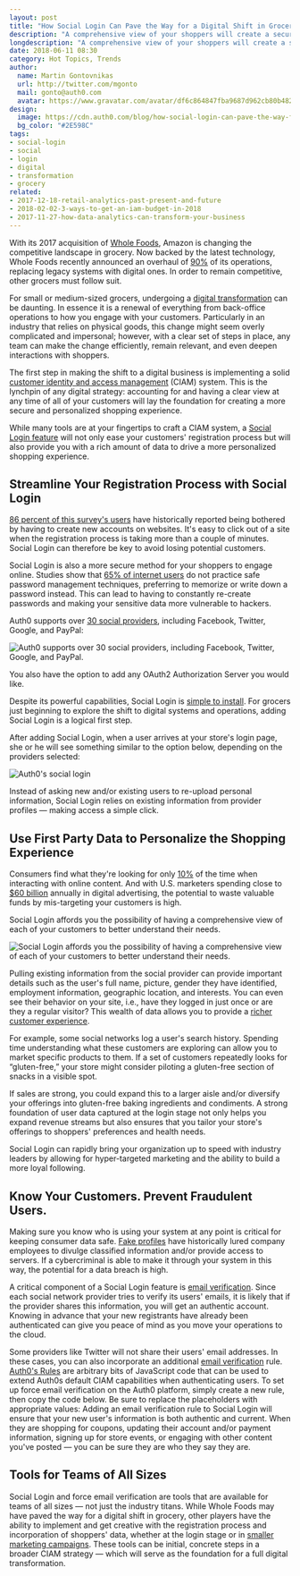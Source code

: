 ```yaml
---
layout: post
title: "How Social Login Can Pave the Way for a Digital Shift in Grocery"
description: "A comprehensive view of your shoppers will create a secure and practical foundation for change."
longdescription: "A comprehensive view of your shoppers will create a secure and practical foundation for change."
date: 2018-06-11 08:30
category: Hot Topics, Trends
author:
  name: Martin Gontovnikas
  url: http://twitter.com/mgonto
  mail: gonto@auth0.com
  avatar: https://www.gravatar.com/avatar/df6c864847fba9687d962cb80b482764??s=60
design:
  image: https://cdn.auth0.com/blog/how-social-login-can-pave-the-way-for-a-digital-shift-in-grocery/logo.png
  bg_color: "#2E598C"
tags:
- social-login
- social
- login
- digital
- transformation
- grocery
related:
- 2017-12-18-retail-analytics-past-present-and-future
- 2018-02-02-3-ways-to-get-an-iam-budget-in-2018
- 2017-11-27-how-data-analytics-can-transform-your-business
---
```


With its 2017 acquisition of [Whole Foods](https://auth0.com/blog/why-amazon-and-whole-foods-will-change-how-you-shop/), Amazon is changing the competitive landscape in grocery. Now backed by the latest technology, Whole Foods recently announced an overhaul of [90%](https://diginomica.com/2016/06/24/whole-foods-is-replacing-up-to-90-of-its-systems-strong-focus-on-cloud-and-data/) of its operations, replacing legacy systems with digital ones. In order to remain competitive, other grocers must follow suit.

For small or medium-sized grocers, undergoing a [digital transformation](https://auth0.com/blog/3-iam-examples-to-support-digital-transformation/) can be daunting. In essence it is a renewal of everything from back-office operations to how you engage with your customers. Particularly in an industry that relies on physical goods, this change might seem overly complicated and impersonal; however, with a clear set of steps in place, any team can make the change efficiently, remain relevant, and even deepen interactions with shoppers. 

The first step in making the shift to a digital business is implementing a solid [customer identity and access management](https://auth0.com/b2c-customer-identity-management) (CIAM) system. This is the lynchpin of any digital strategy: accounting for and having a clear view at any time of all of your customers will lay the foundation for creating a more secure and personalized shopping experience. 

While many tools are at your fingertips to craft a CIAM system, a [Social Login feature](https://auth0.com/learn/social-login/) will not only ease your customers' registration process but will also provide you with a rich amount of data to drive a more personalized shopping experience.

## Streamline Your Registration Process with Social Login

[86 percent of this survey's users](http://www.webhostingbuzz.com/blog/2013/03/21/whos-sharing-what/) have historically reported being bothered by having to create new accounts on websites. It's easy to click out of a site when the registration process is taking more than a couple of minutes. Social Login can therefore be key to avoid losing potential customers.

Social Login is also a more secure method for your shoppers to engage online. Studies show that [65% of internet users](http://www.pewinternet.org/2017/01/26/americans-and-cybersecurity/) do not practice safe password management techniques, preferring to memorize or write down a password instead. This can lead to having to constantly re-create passwords and making your sensitive data more vulnerable to hackers. 

Auth0 supports over [30 social providers](https://auth0.com/docs/identityproviders), including Facebook, Twitter, Google, and PayPal:

![Auth0 supports over 30 social providers, including Facebook, Twitter, Google, and PayPal.](https://cdn2.auth0.com/website/learn/assets/social-providers.png)

You also have the option to add any OAuth2 Authorization Server you would like.

Despite its powerful capabilities, Social Login is [simple to install](https://auth0.com/learn/social-login/). For grocers just beginning to explore the shift to digital systems and operations, adding Social Login is a logical first step.

After adding Social Login, when a user arrives at your store's login page, she or he will see something similar to the option below, depending on the providers selected:

![Auth0's social login](https://cdn2.auth0.com/docs/media/articles/libraries/lock/v10/customization/lock-theme-labeledsubmitbutton.png)

Instead of asking new and/or existing users to re-upload personal information, Social Login relies on existing information from provider profiles — making access a simple click.

## Use First Party Data to Personalize the Shopping Experience

Consumers find what they're looking for only [10%](https://hbr.org/2016/02/making-personalized-marketing-work) of the time when interacting with online content. And with U.S. marketers spending close to [$60 billion](https://www.emarketer.com/Article/US-Digital-Ad-Spending-Will-Approach-60-Billion-This-Year-with-Retailers-Leading-Way/1012497) annually in digital advertising, the potential to waste valuable funds by mis-targeting your customers is high. 

Social Login affords you the possibility of having a comprehensive view of each of your customers to better understand their needs. 

![Social Login affords you the possibility of having a comprehensive view of each of your customers to better understand their needs.](https://cdn.auth0.com/blog/digital-shift-grocery/comprehensive-view-customers.png)

Pulling existing information from the social provider can provide important details such as the user's full name, picture, gender they have identified, employment information, geographic location, and interests. You can even see their behavior on your site, i.e., have they logged in just once or are they a regular visitor? This wealth of data allows you to provide a [richer customer experience](https://auth0.com/blog/how-profile-enrichment-and-progressive-profiling-can-boost-your-marketing/). 

For example, some social networks log a user's search history. Spending time understanding what these customers are exploring can allow you to market specific products to them. If a set of customers repeatedly looks for “gluten-free,” your store might consider piloting a gluten-free section of snacks in a visible spot. 

If sales are strong, you could expand this to a larger aisle and/or diversify your offerings into gluten-free baking ingredients and condiments. A strong foundation of user data captured at the login stage not only helps you expand revenue streams but also ensures that you tailor your store's offerings to shoppers' preferences and health needs.

Social Login can rapidly bring your organization up to speed with industry leaders by allowing for hyper-targeted marketing and the ability to build a more loyal following.

## Know Your Customers. Prevent Fraudulent Users.

Making sure you know who is using your system at any point is critical for keeping consumer data safe. [Fake profiles](http://www.newsweek.com/hackers-use-fake-profiles-attractive-women-facebook-spread-viruses-814293) have historically lured company employees to divulge classified information and/or provide access to servers. If a cybercriminal is able to make it through your system in this way, the potential for a data breach is high.

A critical component of a Social Login feature is [email verification](https://auth0.com/learn/social-login/). Since each social network provider tries to verify its users' emails, it is likely that if the provider shares this information, you will get an authentic account. Knowing in advance that your new registrants have already been authenticated can give you peace of mind as you move your operations to the cloud.

Some providers like Twitter will not share their users' email addresses. In these cases, you can also incorporate an additional [email verification](https://auth0.com/rules/email-verified) rule. [Auth0's Rules](https://auth0.com/docs/rules/current) are arbitrary bits of JavaScript code that can be used to extend Auth0s default CIAM capabilities when authenticating users. To set up force email verification on the Auth0 platform, simply create a new rule, then copy the code below. Be sure to replace the placeholders with appropriate values:
Adding an email verification rule to Social Login will ensure that your new user's information is both authentic and current. When they are shopping for coupons, updating their account and/or payment information, signing up for store events, or engaging with other content you've posted — you can be sure they are who they say they are.

## Tools for Teams of All Sizes

Social Login and force email verification are tools that are available for teams of all sizes — not just the industry titans. While Whole Foods may have paved the way for a digital shift in grocery, other players have the ability to implement and get creative with the registration process and incorporation of shoppers' data, whether at the login stage or in [smaller marketing campaigns](https://www.marketingweek.com/2016/11/21/lidl-lets-customers-vote-christmas-prices-social-media-first/). These tools can be initial, concrete steps in a broader CIAM strategy — which will serve as the foundation for a full digital transformation. 
